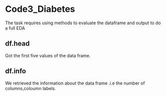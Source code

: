 # Code3_Diabetes
The task requires using methods to evaluate the dataframe and output to do a full EDA

## df.head
Got the first five values of the data frame.

## df.info
We retrieved the information about the data frame .i.e the number of columns,coloumn labels.
